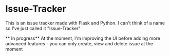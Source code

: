 # Issue-Tracker
This is an issue tracker made with Flask and Python. I can't think of a name so I've just called it  "Issue-Tracker"

** In progress**
At the moment, I'm improving the UI before adding more advanced features - you can only create, view and delete issue at the moment
